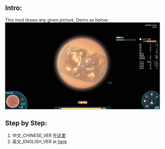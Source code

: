 Intro:
---
This mod draws any given picture. Demo as below:
![](demo.jpg)


Step by Step:
---
1. 中文_CHINESE_VER 在[这里](https://github.com/ssikadi/ReformColorDraw/blob/main/README_CHINESE.MD)
2. 英文_ENGLISH_VER at [here](https://github.com/ssikadi/ReformColorDraw/blob/main/README_ENG.MD)